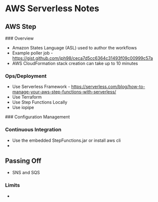 # AWS Serverless Notes

## AWS Step

### Overview

* Amazon States Language (ASL) used to author the workflows
* Example poller job - https://gist.github.com/jph98/ceca7d5cc6364c31493f09c00999c57a
* AWS CloudFormation stack creation can take up to 10 minutes

### Ops/Deployment

* Use Serverless Framework - https://serverless.com/blog/how-to-manage-your-aws-step-functions-with-serverless/
* Use Terraform
* Use Step Functions Locally
* Use iopipe

### Configuration Management

### Continuous Integration

* Use the embedded StepFunctions.jar or install aws cli
* 

## Passing Off

* SNS and SQS

### Limits

* 

